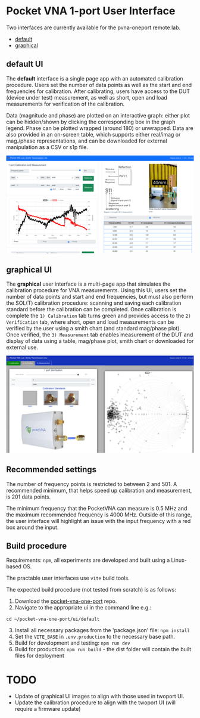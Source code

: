 # Pocket VNA 1-port User Interface

Two interfaces are currently available for the pvna-oneport remote lab.

- [default](./default/)
- [graphical](./graphical/)


## default UI

The **default** interface is a single page app with an automated calibration procedure. Users set the number of data points as well as the start and end frequencies for calibration. After calibrating, users have access to the DUT (device under test) measurement, as well as short, open and load measurements for verification of the calibration.

Data (magnitude and phase) are plotted on an interactive graph: either plot can be hidden/shown by clicking the corresponding box in the graph legend. Phase can be plotted wrapped (around 180) or unwrapped. Data are also provided in an on-screen table, which supports either real/imag or mag./phase representations, and can be downloaded for external manipulation as a CSV or s1p file.

![pvna-oneport-default](../img/pvna-oneport-default-ui.png)

## graphical UI

The **graphical** user interface is a multi-page app that simulates the calibration procedure for VNA measurements. Using this UI, users set the number of data points and start and end frequencies, but must also perform the SOL(T) calibration procedure: scanning and saving each calibration standard before the calibration can be completed. Once calibration is complete the ``1) Calibration`` tab turns green and provides access to the ``2) Verification`` tab, where short, open and load measurements can be verified by the user using a smith chart (and standard mag/phase plot). Once verified, the ``3) Measurement`` tab enables measurement of the DUT and display of data using a table, mag/phase plot, smith chart or downloaded for external use.

![pvna-oneport-graphical](../img/pvna-oneport-graphical-ui.png)

## Recommended settings

The number of frequency points is restricted to between 2 and 501. A recommended minimum, that helps speed up calibration and measurement, is 201 data points.

The minimum frequency that the PocketVNA can measure is 0.5 MHz and the maximum recommended frequency is 4000 MHz. Outside of this range, the user interface will highlight an issue with the input frequency with a red box around the input.


## Build procedure

Requirements: ```npm```, all experiments are developed and built using a Linux-based OS.

The practable user interfaces use ```vite``` build tools.

The expected build procedure (not tested from scratch) is as follows:

1) Download the [pocket-vna-one-port](https://github.com/practable/pocket-vna-one-port) repo.
2) Navigate to the appropriate ui in the command line e.g.:

```
cd ~/pocket-vna-one-port/ui/default
```
3) Install all necessary packages from the 'package.json' file: ```npm install```
4) Set the ```VITE_BASE``` in ```.env.production``` to the necessary base path. 
5) Build for development and testing: ```npm run dev```
6) Build for production: ```npm run build``` - the dist folder will contain the built files for deployment

# TODO

- Update of graphical UI images to align with those used in twoport UI.
- Update the calibration procedure to align with the twoport UI (will require a firmware update)